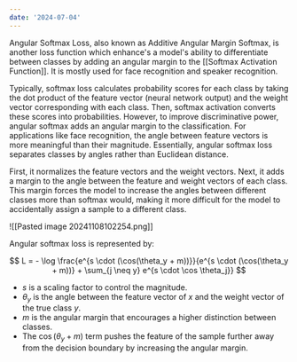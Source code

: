 ```yaml
---
date: '2024-07-04'
---
```

Angular Softmax Loss, also known as Additive Angular Margin Softmax, is another loss function which enhance's a model's ability to differentiate between classes by adding an angular margin to the [[Softmax Activation Function]]. It is mostly used for face recognition and speaker recognition.

Typically, softmax loss calculates probability scores for each class by taking the dot product of the feature vector (neural network output) and the weight vector corresponding with each class. Then, softmax activation converts these scores into probabilities. However, to improve discriminative power, angular softmax adds an angular margin to the classification. For applications like face recognition, the angle between feature vectors is more meaningful than their magnitude. Essentially, angular softmax loss separates classes by angles rather than Euclidean distance.

First, it normalizes the feature vectors and the weight vectors. Next, it adds a margin to the angle between the feature and weight vectors of each class. This margin forces the model to increase the angles between different classes more than softmax would, making it more difficult for the model to accidentally assign a sample to a different class.

![[Pasted image 20241108102254.png]]

Angular softmax loss is represented by:

$$
L = - \log \frac{e^{s \cdot (\cos(\theta_y + m))}}{e^{s \cdot (\cos(\theta_y + m))} + \sum_{j \neq y} e^{s \cdot \cos \theta_j}}
$$
- $s$ is a scaling factor to control the magnitude.
- $\theta_y$ is the angle between the feature vector of $x$ and the weight vector of the true class $y$.
- $m$ is the angular margin that encourages a higher distinction between classes.
- The $\cos(\theta_y + m)$ term pushes the feature of the sample further away from the decision boundary by increasing the angular margin.